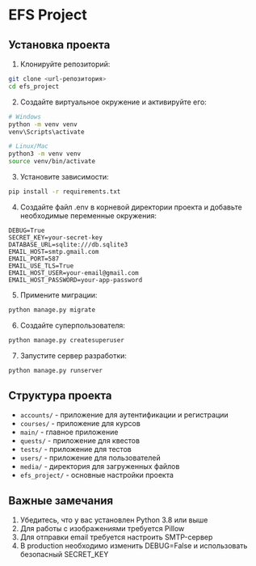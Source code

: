 # EFS Project

## Установка проекта

1. Клонируйте репозиторий:
```bash
git clone <url-репозитория>
cd efs_project
```

2. Создайте виртуальное окружение и активируйте его:
```bash
# Windows
python -m venv venv
venv\Scripts\activate

# Linux/Mac
python3 -m venv venv
source venv/bin/activate
```

3. Установите зависимости:
```bash
pip install -r requirements.txt
```

4. Создайте файл .env в корневой директории проекта и добавьте необходимые переменные окружения:
```
DEBUG=True
SECRET_KEY=your-secret-key
DATABASE_URL=sqlite:///db.sqlite3
EMAIL_HOST=smtp.gmail.com
EMAIL_PORT=587
EMAIL_USE_TLS=True
EMAIL_HOST_USER=your-email@gmail.com
EMAIL_HOST_PASSWORD=your-app-password
```

5. Примените миграции:
```bash
python manage.py migrate
```

6. Создайте суперпользователя:
```bash
python manage.py createsuperuser
```

7. Запустите сервер разработки:
```bash
python manage.py runserver
```

## Структура проекта

- `accounts/` - приложение для аутентификации и регистрации
- `courses/` - приложение для курсов
- `main/` - главное приложение
- `quests/` - приложение для квестов
- `tests/` - приложение для тестов
- `users/` - приложение для пользователей
- `media/` - директория для загруженных файлов
- `efs_project/` - основные настройки проекта

## Важные замечания

1. Убедитесь, что у вас установлен Python 3.8 или выше
2. Для работы с изображениями требуется Pillow
3. Для отправки email требуется настроить SMTP-сервер
4. В production необходимо изменить DEBUG=False и использовать безопасный SECRET_KEY 